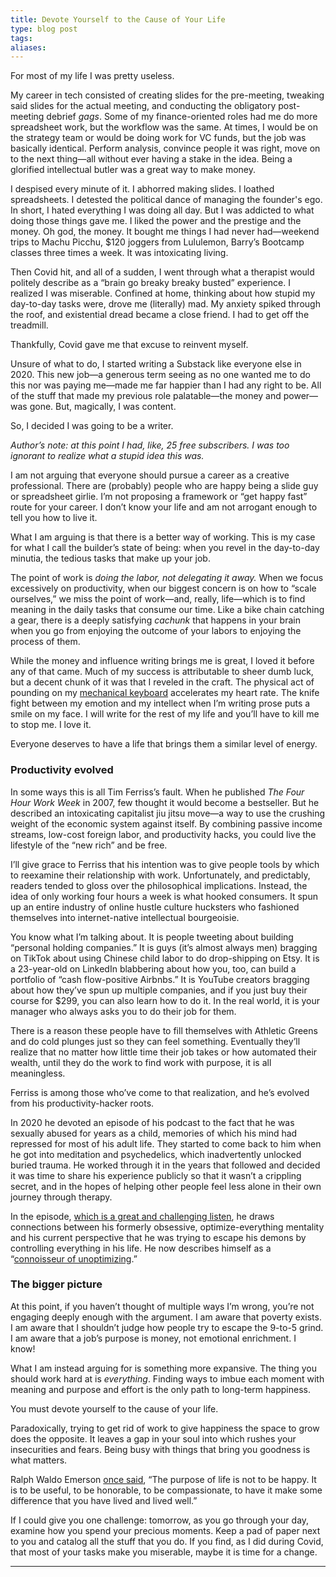 ```yaml
---
title: Devote Yourself to the Cause of Your Life
type: blog post
tags: 
aliases:
---
```

For most of my life I was pretty useless. 

My career in tech consisted of creating slides for the pre-meeting, tweaking said slides for the actual meeting, and conducting the obligatory post-meeting debrief *gags*. Some of my finance-oriented roles had me do more spreadsheet work, but the workflow was the same. At times, I would be on the strategy team or would be doing work for VC funds, but the job was basically identical. Perform analysis, convince people it was right, move on to the next thing—all without ever having a stake in the idea. Being a glorified intellectual butler was a great way to make money.

I despised every minute of it. I abhorred making slides. I loathed spreadsheets. I detested the political dance of managing the founder's ego. In short, I hated everything I was doing all day. But I was addicted to what doing those things gave me. I liked the power and the prestige and the money. Oh god, the money. It bought me things I had never had—weekend trips to Machu Picchu, $120 joggers from Lululemon, Barry’s Bootcamp classes three times a week. It was intoxicating living.

Then Covid hit, and all of a sudden, I went through what a therapist would politely describe as a “brain go breaky breaky busted” experience. I realized I was miserable. Confined at home, thinking about how stupid my day-to-day tasks were, drove me (literally) mad. My anxiety spiked through the roof, and existential dread became a close friend. I had to get off the treadmill.

Thankfully, Covid gave me that excuse to reinvent myself.

Unsure of what to do, I started writing a Substack like everyone else in 2020. This new job—a generous term seeing as no one wanted me to do this nor was paying me—made me far happier than I had any right to be. All of the stuff that made my previous role palatable—the money and power—was gone. But, magically, I was content.

So, I decided I was going to be a writer. 

_Author’s note: at this point I had, like, 25 free subscribers. I was too ignorant to realize what a stupid idea this was._ 

I am not arguing that everyone should pursue a career as a creative professional. There are (probably) people who are happy being a slide guy or spreadsheet girlie. I’m not proposing a framework or “get happy fast” route for your career. I don’t know your life and am not arrogant enough to tell you how to live it. 

What I am arguing is that there is a better way of working. This is my case for what I call the builder’s state of being: when you revel in the day-to-day minutia, the tedious tasks that make up your job. 

The point of work is _doing the labor, not delegating it away._ When we focus excessively on productivity, when our biggest concern is on how to “scale ourselves,” we miss the point of work—and, really, life—which is to find meaning in the daily tasks that consume our time. Like a bike chain catching a gear, there is a deeply satisfying *cachunk* that happens in your brain when you go from enjoying the outcome of your labors to enjoying the process of them.

While the money and influence writing brings me is great, I loved it before any of that came. Much of my success is attributable to sheer dumb luck, but a decent chunk of it was that I reveled in the craft. The physical act of pounding on my [mechanical keyboard](https://www.reddit.com/r/MechanicalKeyboards/) accelerates my heart rate. The knife fight between my emotion and my intellect when I’m writing prose puts a smile on my face. I will write for the rest of my life and you’ll have to kill me to stop me. I love it.

Everyone deserves to have a life that brings them a similar level of energy.

### Productivity evolved

In some ways this is all Tim Ferriss’s fault. When he published _The Four Hour Work Week_ in 2007, few thought it would become a bestseller. But he described an intoxicating capitalist jiu jitsu move—a way to use the crushing weight of the economic system against itself. By combining passive income streams, low-cost foreign labor, and productivity hacks, you could live the lifestyle of the “new rich” and be free.

I’ll give grace to Ferriss that his intention was to give people tools by which to reexamine their relationship with work. Unfortunately, and predictably, readers tended to gloss over the philosophical implications. Instead, the idea of only working four hours a week is what hooked consumers. It spun up an entire industry of online hustle culture hucksters who fashioned themselves into internet-native intellectual bourgeoisie. 

You know what I’m talking about. It is people tweeting about building “personal holding companies.” It is guys (it’s almost always men) bragging on TikTok about using Chinese child labor to do drop-shipping on Etsy. It is a 23-year-old on LinkedIn blabbering about how you, too, can build a portfolio of “cash flow-positive Airbnbs.” It is YouTube creators bragging about how they’ve spun up multiple companies, and if you just buy their course for $299, you can also learn how to do it. In the real world, it is your manager who always asks you to do their job for them.

There is a reason these people have to fill themselves with Athletic Greens and do cold plunges just so they can feel something. Eventually they’ll realize that no matter how little time their job takes or how automated their wealth, until they do the work to find work with purpose, it is all meaningless. 

Ferriss is among those who’ve come to that realization, and he’s evolved from his productivity-hacker roots.

In 2020 he devoted an episode of his podcast to the fact that he was sexually abused for years as a child, memories of which his mind had repressed for most of his adult life. They started to come back to him when he got into meditation and psychedelics, which inadvertently unlocked buried trauma. He worked through it in the years that followed and decided it was time to share his experience publicly so that it wasn’t a crippling secret, and in the hopes of helping other people feel less alone in their own journey through therapy. 

In the episode, [which is a great and challenging listen](https://tim.blog/2020/09/14/how-to-heal-trauma/), he draws connections between his formerly obsessive, optimize-everything mentality and his current perspective that he was trying to escape his demons by controlling everything in his life. He now describes himself as a “[connoisseur of unoptimizing](https://www.youtube.com/watch?v=SzRJN0BfTCk).”

### The bigger picture

At this point, if you haven’t thought of multiple ways I’m wrong, you’re not engaging deeply enough with the argument. I am aware that poverty exists. I am aware that I shouldn’t judge how people try to escape the 9-to-5 grind. I am aware that a job’s purpose is money, not emotional enrichment. I know! 

What I am instead arguing for is something more expansive. The thing you should work hard at is _everything_. Finding ways to imbue each moment with meaning and purpose and effort is the only path to long-term happiness. 

You must devote yourself to the cause of your life. 

Paradoxically, trying to get rid of work to give happiness the space to grow does the opposite. It leaves a gap in your soul into which rushes your insecurities and fears. Being busy with things that bring you goodness is what matters. 

Ralph Waldo Emerson [once said](https://excellencereporter.com/2019/02/18/ralph-waldo-emerson-on-love-beauty-and-the-purpose-of-life/), “The purpose of life is not to be happy. It is to be useful, to be honorable, to be compassionate, to have it make some difference that you have lived and lived well.”

If I could give you one challenge: tomorrow, as you go through your day, examine how you spend your precious moments. Keep a pad of paper next to you and catalog all the stuff that you do. If you find, as I did during Covid, that most of your tasks make you miserable, maybe it is time for a change.

---